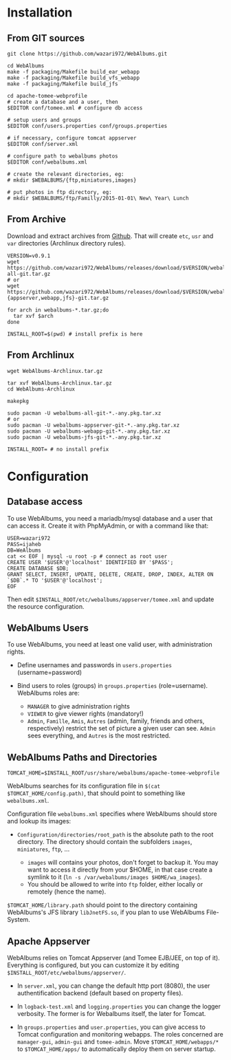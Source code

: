 Installation
============

From GIT sources
----------------

    git clone https://github.com/wazari972/WebAlbums.git

    cd WebAlbums
    make -f packaging/Makefile build_ear_webapp
    make -f packaging/Makefile build_vfs_webapp
    make -f packaging/Makefile build_jfs

    cd apache-tomee-webprofile
    # create a database and a user, then
    $EDITOR conf/tomee.xml # configure db access

    # setup users and groups
    $EDITOR conf/users.properties conf/groups.properties

    # if necessary, configure tomcat appserver
    $EDITOR conf/server.xml

    # configure path to webalbums photos
    $EDITOR conf/webalbums.xml

    # create the relevant directories, eg:
    # mkdir $WEBALBUMS/{ftp,miniatures,images}

    # put photos in ftp directory, eg:
    # mkdir $WEBALBUMS/ftp/Familly/2015-01-01\ New\ Year\ Lunch

From Archive
------------

Download and extract archives from
[Github](https://github.com/wazari972/WebAlbums/releases/latest). That
will create `etc`, `usr` and `var` directories (Archlinux directory
rules). 

    VERSION=v0.9.1
    wget https://github.com/wazari972/WebAlbums/releases/download/$VERSION/webalbums-all-git.tar.gz
    # or 
    wget https://github.com/wazari972/WebAlbums/releases/download/$VERSION/webalbums-{appserver,webapp,jfs}-git.tar.gz

    for arch in webalbums-*.tar.gz;do
      tar xvf $arch
    done
    
    INSTALL_ROOT=$(pwd) # install prefix is here
    
From Archlinux
--------------

    wget WebAlbums-Archlinux.tar.gz
    
    tar xvf WebAlbums-Archlinux.tar.gz
    cd WebAlbums-Archlinux
    
    makepkg
    
    sudo pacman -U webalbums-all-git-*.-any.pkg.tar.xz
    # or
    sudo pacman -U webalbums-appserver-git-*.-any.pkg.tar.xz
    sudo pacman -U webalbums-webapp-git-*.-any.pkg.tar.xz
    sudo pacman -U webalbums-jfs-git-*.-any.pkg.tar.xz
    
    INSTALL_ROOT= # no install prefix
Configuration
=============

Database access
---------------

To use WebAlbums, you need a mariadb/mysql database and a user that
can access it. Create it with PhpMyAdmin, or with a command like that:

    USER=wazari972
    PASS=ijaheb
    DB=WeAlbums
    cat << EOF | mysql -u root -p # connect as root user
    CREATE USER '$USER'@'localhost' IDENTIFIED BY '$PASS';
    CREATE DATABASE $DB;
    GRANT SELECT, INSERT, UPDATE, DELETE, CREATE, DROP, INDEX, ALTER ON `$DB`.* TO '$USER'@'localhost';
    EOF
    
Then edit `$INSTALL_ROOT/etc/webalbums/appserver/tomee.xml` and update
the resource configuration.

WebAlbums Users
---------------

To use WebAlbums, you need at least one valid user, with
administration rights.

* Define usernames and passwords in `users.properties`
  (username=password)

* Bind users to roles (groups) in `groups.properties`
  (role=username). WebAlbums roles are:
  * `MANAGER` to give administration rights
  * `VIEWER` to give viewer rights (mandatory!)
  * `Admin`, `Famille`, `Amis`, `Autres` (admin, family, friends and
    others, respectively) restrict the set of picture a given user can
    see. `Admin` sees everything, and `Autres` is the most restricted.

WebAlbums Paths and Directories
-------------------------------

    TOMCAT_HOME=$INSTALL_ROOT/usr/share/webalbums/apache-tomee-webprofile

WebAlbums searches for its configuration file in `$(cat
$TOMCAT_HOME/config.path)`, that should point to something like
`webalbums.xml`.

Configuration file `webalbums.xml` specifies where WebAlbums should
store and lookup its images:

* `Configuration/directories/root_path` is the absolute path to the
   root directory. The directory should contain the subfolders
   `images`, `miniatures`, `ftp`, ...

    * `images` will contains your photos, don't forget to backup
      it. You may want to access it directly from your $HOME, in that
      case create a symlink to it (`ln -s /var/webalbums/images
      $HOME/wa_images`).
    * You should be allowed to write into `ftp`
      folder, either locally or remotely (hence the name).

`$TOMCAT_HOME/library.path` should point to the directory containing
WebAlbums's JFS library `libJnetFS.so`, if you plan to use WebAlbums
File-System.

Apache Appserver
----------------

WebAlbums relies on Tomcat Appserver (and Tomee EJB/JEE, on top of
it). Everything is configured, but you can customize it by editing
`$INSTALL_ROOT/etc/webalbums/appserver/`.

* In `server.xml`, you can change the default http port (8080), the
  user authentification backend (default based on property files).

* In `logback-test.xml` and `logging.properties` you can change the
  logger verbosity. The former is for Webalbums itself, the later for
  Tomcat.

* In `groups.properties` and `user.properties`, you can give access to
  Tomcat configuration and monitoring webapps. The roles concerned are
  `manager-gui`, `admin-gui` and `tomee-admin`. Move
  `$TOMCAT_HOME/webapps/*` to `$TOMCAT_HOME/apps/` to automatically
  deploy them on server startup.

